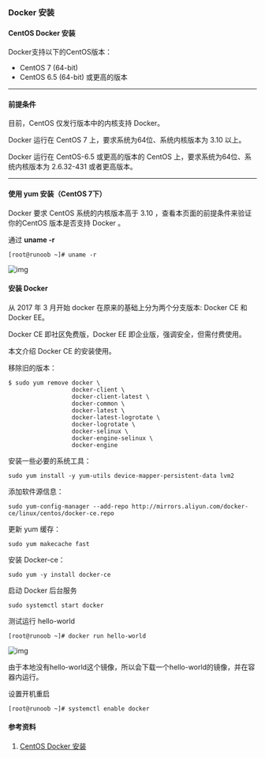 ### Docker 安装

#### CentOS Docker 安装

Docker支持以下的CentOS版本：

- CentOS 7 (64-bit)
- CentOS 6.5 (64-bit) 或更高的版本

------

#### 前提条件

目前，CentOS 仅发行版本中的内核支持 Docker。

Docker 运行在 CentOS 7 上，要求系统为64位、系统内核版本为 3.10 以上。

Docker 运行在 CentOS-6.5 或更高的版本的 CentOS 上，要求系统为64位、系统内核版本为 2.6.32-431 或者更高版本。

------

#### 使用 yum 安装（CentOS 7下）

Docker 要求 CentOS 系统的内核版本高于 3.10 ，查看本页面的前提条件来验证你的CentOS 版本是否支持 Docker 。

通过 **uname -r** 

```
[root@runoob ~]# uname -r 
```

![img](https://www.runoob.com/wp-content/uploads/2016/05/docker08.png)

#### 安装 Docker

从 2017 年 3 月开始 docker 在原来的基础上分为两个分支版本: Docker CE 和 Docker EE。

Docker CE 即社区免费版，Docker EE 即企业版，强调安全，但需付费使用。

本文介绍 Docker CE 的安装使用。

移除旧的版本：

```
$ sudo yum remove docker \
                  docker-client \
                  docker-client-latest \
                  docker-common \
                  docker-latest \
                  docker-latest-logrotate \
                  docker-logrotate \
                  docker-selinux \
                  docker-engine-selinux \
                  docker-engine
```

安装一些必要的系统工具：

```
sudo yum install -y yum-utils device-mapper-persistent-data lvm2
```

添加软件源信息：

```
sudo yum-config-manager --add-repo http://mirrors.aliyun.com/docker-ce/linux/centos/docker-ce.repo
```

更新 yum 缓存：

```
sudo yum makecache fast
```

安装 Docker-ce：

```
sudo yum -y install docker-ce
```

启动 Docker 后台服务

```
sudo systemctl start docker
```

测试运行 hello-world

```
[root@runoob ~]# docker run hello-world
```

![img](https://www.runoob.com/wp-content/uploads/2016/05/docker12.png)

由于本地没有hello-world这个镜像，所以会下载一个hello-world的镜像，并在容器内运行。

设置开机重启
```
[root@runoob ~]# systemctl enable docker
```

#### 参考资料

1.  [CentOS Docker 安装](https://www.runoob.com/docker/centos-docker-install.html)

